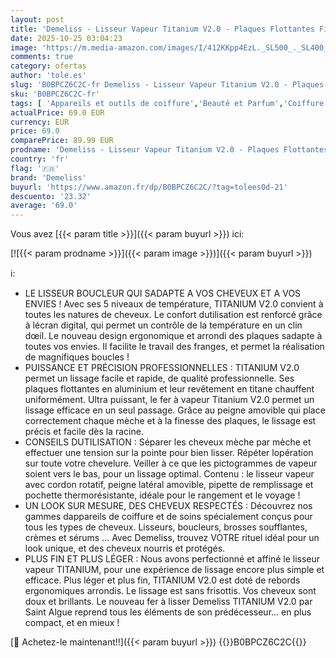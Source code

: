 ```yaml
---
layout: post
title: 'Demeliss - Lisseur Vapeur Titanium V2.0 - Plaques Flottantes Fines  Légères et Ergonomiques - Vapeur Ultra Puissante - Fer à Vapeur 2 en 1 Lisseur/Boucleur - Tous Types de Cheveux'
date: 2025-10-25 03:04:23
image: 'https://m.media-amazon.com/images/I/412KKpp4EzL._SL500_._SL400_.jpg'
comments: true
category: ofertas
author: 'tole.es'
slug: 'B0BPCZ6C2C-fr Demeliss - Lisseur Vapeur Titanium V2.0 - Plaques...'
sku: 'B0BPCZ6C2C-fr'
tags: [ 'Appareils et outils de coiffure','Beauté et Parfum','Coiffure et soins des cheveux','Fers à coiffer','Fers à lisser','demeliss','🇫🇷', ]
actualPrice: 69.0 EUR
currency: EUR
price: 69.0
comparePrice: 89.99 EUR
prodname: 'Demeliss - Lisseur Vapeur Titanium V2.0 - Plaques Flottantes Fines  Légères et Ergonomiques - Vapeur Ultra Puissante - Fer à Vapeur 2 en 1 Lisseur/Boucleur - Tous Types de Cheveux'
country: 'fr'
flag: '🇫🇷'
brand: 'Demeliss'
buyurl: 'https://www.amazon.fr/dp/B0BPCZ6C2C/?tag=tolees0d-21'
descuento: '23.32'
average: '69.0'
---
```


Vous avez [{{< param title >}}]({{< param buyurl >}}) ici:

[![{{< param prodname >}}]({{< param image >}})]({{< param buyurl >}})

ℹ️:

- LE LISSEUR BOUCLEUR QUI SADAPTE A VOS CHEVEUX ET A VOS ENVIES ! Avec ses 5 niveaux de température, TITANIUM V2.0 convient à toutes les natures de cheveux. Le confort dutilisation est renforcé grâce à lécran digital, qui permet un contrôle de la température en un clin dœil. Le nouveau design ergonomique et arrondi des plaques sadapte à toutes vos envies. Il facilite le travail des franges, et permet la réalisation de magnifiques boucles !
- PUISSANCE ET PRÉCISION PROFESSIONNELLES : TITANIUM V2.0 permet un lissage facile et rapide, de qualité professionnelle. Ses plaques flottantes en aluminium et leur revêtement en titane chauffent uniformément. Ultra puissant, le fer à vapeur Titanium V2.0 permet un lissage efficace en un seul passage. Grâce au peigne amovible qui place correctement chaque mèche et à la finesse des plaques, le lissage est précis et facile dès la racine.
- CONSEILS DUTILISATION : Séparer les cheveux mèche par mèche et effectuer une tension sur la pointe pour bien lisser. Répéter lopération sur toute votre chevelure. Veiller à ce que les pictogrammes de vapeur soient vers le bas, pour un lissage optimal. Contenu : le lisseur vapeur avec cordon rotatif, peigne latéral amovible, pipette de remplissage et pochette thermorésistante, idéale pour le rangement et le voyage !
- UN LOOK SUR MESURE, DES CHEVEUX RESPECTÉS : Découvrez nos gammes dappareils de coiffure et de soins spécialement conçus pour tous les types de cheveux. Lisseurs, boucleurs, brosses soufflantes, crèmes et sérums … Avec Demeliss, trouvez VOTRE rituel idéal pour un look unique, et des cheveux nourris et protégés.
- PLUS FIN ET PLUS LÉGER : Nous avons perfectionné et affiné le lisseur vapeur TITANIUM, pour une expérience de lissage encore plus simple et efficace. Plus léger et plus fin, TITANIUM V2.0 est doté de rebords ergonomiques arrondis. Le lissage est sans frisottis. Vos cheveux sont doux et brillants. Le nouveau fer à lisser Demeliss TITANIUM V2.0 par Saint Algue reprend tous les éléments de son prédécesseur… en plus compact, et en mieux !

[🛒 Achetez-le maintenant!!]({{< param buyurl >}})
{{<world>}}B0BPCZ6C2C{{</world>}}
